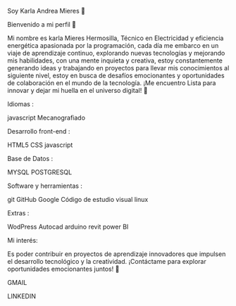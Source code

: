 Soy Karla Andrea Mieres  👋

Bienvenido a mi perfil 🚀

Mi nombre es karla Mieres Hermosilla, Técnico en Electricidad y eficiencia energética apasionada por la programación, cada día me embarco en un viaje de aprendizaje continuo, explorando nuevas tecnologías y mejorando mis habilidades, con una mente inquieta y creativa, estoy constantemente generando ideas y trabajando en proyectos para llevar mis conocimientos al siguiente nivel, estoy en busca de desafíos emocionantes y oportunidades de colaboración en el mundo de la tecnología. 
¡Me encuentro Lista para innovar y dejar mi huella en el universo digital! 🌟


 
Idiomas :

javascript Mecanografiado


Desarrollo front-end :

HTML5 CSS javascript 


Base de Datos :

MYSQL POSTGRESQL


Software y herramientas :

git GitHub Google Código de estudio visual linux


Extras :

WodPress  Autocad  arduino revit power BI

Mi interés: 

Es poder contribuir en proyectos de aprendizaje innovadores que impulsen el desarrollo tecnológico y la creatividad. 
¡Contáctame para explorar oportunidades emocionantes juntos! 🚀

GMAIL

LINKEDIN
